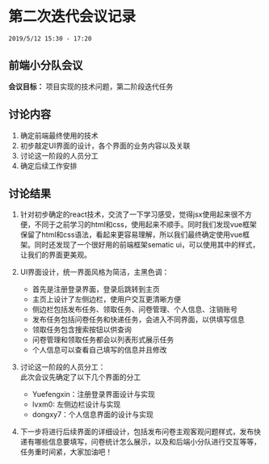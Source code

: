 # 第二次迭代会议记录

`2019/5/12 15:30 - 17:20`

## 前端小分队会议
**会议目标：**
项目实现的技术问题，第二阶段迭代任务

## 讨论内容
1. 确定前端最终使用的技术
2. 初步敲定UI界面的设计，各个界面的业务内容以及关联
3. 讨论这一阶段的人员分工
4. 确定后续工作安排

## 讨论结果
1. 针对初步确定的react技术，交流了一下学习感受，觉得jsx使用起来很不方便，不同于之前学习的html和css，使用起来不顺手。同时我们发现vue框架保留了html和css语法，看起来更容易理解，所以我们最终确定使用vue框架。同时还发现了一个很好用的前端框架sematic ui，可以使用其中的样式，让我们的界面更美观。

2. UI界面设计，统一界面风格为简洁，主黑色调：  
    * 首先是注册登录界面，登录后跳转到主页  
    * 主页上设计了左侧边栏，使用户交互更清晰方便
    * 侧边栏包括发布任务、领取任务、问卷管理、个人信息、注销账号
    * 发布任务包括问卷任务和快递任务，会进入不同界面，以供填写信息  
    * 领取任务包含搜索按钮以供查询
    * 问卷管理和领取任务都会以列表形式展示任务  
    * 个人信息可以查看自己填写的信息并且修改  

3. 讨论这一阶段的人员分工：    
此次会议先确定了以下几个界面的分工  
    * Yuefengxin：注册登录界面设计与实现  
    * lvxm0: 左侧边栏设计与实现  
    * dongxy7：个人信息界面的设计与实现

4. 下一步将进行后续界面的详细设计，包括发布问卷主观客观问题样式，发布快递有哪些信息要填写，问卷统计怎么展示，以及和后端小分队进行交互等等，任务重时间紧，大家加油吧！

